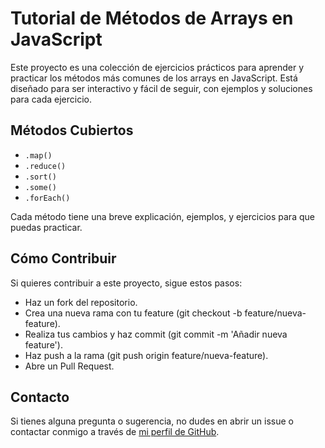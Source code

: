 # Tutorial de Métodos de Arrays en JavaScript

Este proyecto es una colección de ejercicios prácticos para aprender y practicar los métodos más comunes de los arrays en JavaScript. Está diseñado para ser interactivo y fácil de seguir, con ejemplos y soluciones para cada ejercicio.

## Métodos Cubiertos

- `.map()`
- `.reduce()`
- `.sort()`
- `.some()`
- `.forEach()`

Cada método tiene una breve explicación, ejemplos, y ejercicios para que puedas practicar.

## Cómo Contribuir

Si quieres contribuir a este proyecto, sigue estos pasos:

- Haz un fork del repositorio.
- Crea una nueva rama con tu feature (git checkout -b feature/nueva-feature).
- Realiza tus cambios y haz commit (git commit -m 'Añadir nueva feature').
- Haz push a la rama (git push origin feature/nueva-feature).
- Abre un Pull Request.

## Contacto

Si tienes alguna pregunta o sugerencia, no dudes en abrir un issue o contactar conmigo a través de [mi perfil de GitHub](https://github.com/carloscpda).
